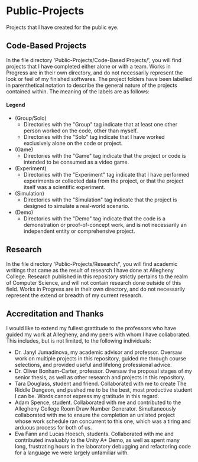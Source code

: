 # Public-Projects
Projects that I have created for the public eye. 

## Code-Based Projects
In the file directory 'Public-Projects/Code-Based Projects/', you will find projects that I have completed either alone or with a team. Works in Progress are in their own directory, and do not necessarily represent the look or feel of my finished softwares. The project folders have been labelled in parenthetical notation to describe the general nature of the projects contained within. The meaning of the labels are as follows:

#### Legend
- (Group/Solo)
  - Directories with the "Group" tag indicate that at least one other person worked on the code, other than myself.
  - Directories with the "Solo" tag indicate that I have worked exclusively alone on the code or project.
- (Game)
  - Directories with the "Game" tag indicate that the project or code is intended to be consumed as a video game.
- (Experiment)
  - Directories with the "Experiment" tag indicate that I have performed experiments or collected data from the project, or that the project itself was a scientific experiment.
- (Simulation)
  - Directories with the "Simulation" tag indicate that the project is designed to simulate a real-world scenario. 
- (Demo)
  - Directories with the "Demo" tag indicate that the code is a demonstration or proof-of-concept work, and is not necessarily an independent entity or comprehensive project.
  
## Research
In the file directory 'Public-Projects/Research/', you will find academic writings that came as the result of research I have done at Allegheny College. Research published in this repository strictly pertains to the realm of Computer Science, and will not contain research done outside of this field. Works in Progress are in their own directory, and do not necessarily represent the extend or breadth of my current research. 

## Accreditation and Thanks
I would like to extend my fullest grattitude to the professors who have guided my work at Allegheny, and my peers with whom I have collaborated. This includes, but is not limited, to the following individuals:
- Dr. Janyl Jumadinova, my academic advisor and professor. Oversaw work on multiple projects in this repository, guided me through course selections, and provided useful and lifelong professional advice.
- Dr. Oliver Bonham-Carter, professor. Oversaw the proposal stages of my senior thesis, as well as other research and projects in this repository.
- Tara Douglass, student and friend. Collaborated with me to create The Riddle Dungeon, and pushed me to be the best, most productive student I can be. Words cannot express my gratitude in this regard. 
- Adam Spence, student. Collaborated with me and contributed to the Allegheny College Room Draw Number Generator. Simultaneously collaborated with me to ensure the completion an unlisted project whose work schedule ran concurrent to this one, which was a tiring and arduous process for both of us. 
- Eva Fann and Lucas Hoesch, students. Collaborated with me and contributed invaluably to the Unity A* Demo, as well as spent many long, frustrating hours in the laboratory debugging and refactoring code for a language we were largely unfamiliar with.
